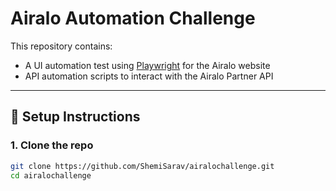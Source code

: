 ﻿# Airalo Automation Challenge

This repository contains:

- A UI automation test using [Playwright](https://playwright.dev) for the Airalo website
- API automation scripts to interact with the Airalo Partner API

---

## 🧰 Setup Instructions

### 1. Clone the repo

```bash
git clone https://github.com/ShemiSarav/airalochallenge.git
cd airalochallenge
